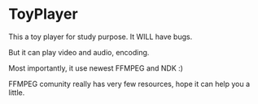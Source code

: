 # ToyPlayer

This a toy player for study purpose. It WILL have bugs. 

But it can play video and audio, encoding.

Most importantly, it use newest FFMPEG and NDK :)

FFMPEG comunity really has very few resources, hope it can help you a little.
